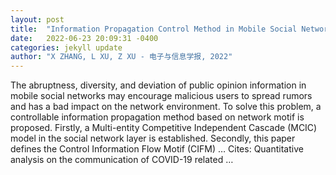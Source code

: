 ```yaml
---
layout: post
title:  "Information Propagation Control Method in Mobile Social Networks Based on Network Motifs"
date:   2022-06-23 20:09:31 -0400
categories: jekyll update
author: "X ZHANG, L XU, Z XU - 电子与信息学报, 2022"
---
```

The abruptness, diversity, and deviation of public opinion information in mobile social networks may encourage malicious users to spread rumors and has a bad impact on the network environment. To solve this problem, a controllable information propagation method based on network motif is proposed. Firstly, a Multi-entity Competitive Independent Cascade (MCIC) model in the social network layer is established. Secondly, this paper defines the Control Information Flow Motif (CIFM) …
Cites: ‪Quantitative analysis on the communication of COVID-19 related …‬  